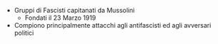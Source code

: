 - Gruppi di Fascisti capitanati da Mussolini
	- Fondati il 23 Marzo 1919
- Compiono principalmente attacchi agli antifascisti ed agli avversari politici